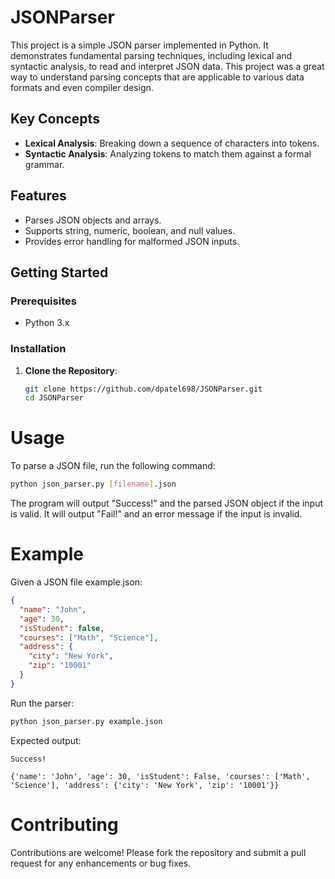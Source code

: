 
# JSONParser

This project is a simple JSON parser implemented in Python. It demonstrates fundamental parsing techniques, including lexical and syntactic analysis, to read and interpret JSON data. This project was a great way to understand parsing concepts that are applicable to various data formats and even compiler design.

## Key Concepts

- **Lexical Analysis**: Breaking down a sequence of characters into tokens.
- **Syntactic Analysis**: Analyzing tokens to match them against a formal grammar.

## Features

- Parses JSON objects and arrays.
- Supports string, numeric, boolean, and null values.
- Provides error handling for malformed JSON inputs.

## Getting Started

### Prerequisites

- Python 3.x

### Installation

1. **Clone the Repository**:
   ```bash
   git clone https://github.com/dpatel698/JSONParser.git
   cd JSONParser
   ```

# Usage
To parse a JSON file, run the following command:

```bash
python json_parser.py [filename].json
```

The program will output "Success!" and the parsed JSON object if the input is valid.
It will output "Fail!" and an error message if the input is invalid.

# Example
Given a JSON file example.json:

```json
{
  "name": "John",
  "age": 30,
  "isStudent": false,
  "courses": ["Math", "Science"],
  "address": {
    "city": "New York",
    "zip": "10001"
  }
}
```

Run the parser:
```bash
python json_parser.py example.json
```

Expected output:
```text
Success!

{'name': 'John', 'age': 30, 'isStudent': False, 'courses': ['Math', 'Science'], 'address': {'city': 'New York', 'zip': '10001'}}

```

# Contributing
Contributions are welcome! Please fork the repository and submit a pull request for any enhancements or bug fixes.

